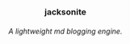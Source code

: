 <h3 align="center">
  jacksonite
</h3>
<h6 align="center">
  A lightweight md blogging engine.
</h6>

